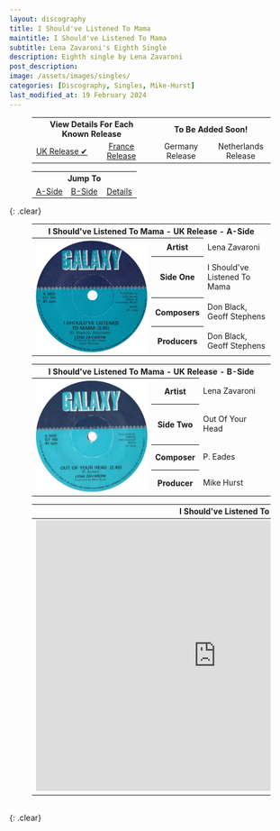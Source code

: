 ```yaml
---
layout: discography
title: I Should've Listened To Mama
maintitle: I Should've Listened To Mama
subtitle: Lena Zavaroni's Eighth Single
description: Eighth single by Lena Zavaroni
post_description: 
image: /assets/images/singles/
categories: [Discography, Singles, Mike-Hurst]
last_modified_at: 19 February 2024
---
```


<figure class="fig3">
<table style="text-align:center;">
<tr><th colspan="2">View Details For Each Known Release</th><th colspan="2">To Be Added Soon!</th></tr>
<tr><td style="width:25%;"><a href="/discography/singles/1978-i-shouldve-listened-to-mama-uk">UK Release &#x2714;</a></td><td style="width:25%;"><a href="/discography/singles/1978-i-shouldve-listened-to-mama-france">France Release</a></td><td style="width:25%;">Germany Release</td><td style="width:25%;">Netherlands Release</td></tr>
</table>
</figure>

<figure class="fig3">
<table style="text-align:center;">
<tr><th colspan="6">Jump To</th></tr>
<tr><td style="width:33%;"><a href="#infobox1">A-Side</a></td><td style="width:34%;"><a href="#infobox2">B-Side</a></td><td style="width:33%;"><a href="#infobox3">Details</a></td></tr>
</table>
</figure>

{: .clear}

<figure class="fig3">
<table>
<tr id="infobox1"><th colspan="3">I Should've Listened To Mama - UK Release - A-Side</th></tr>
<tr><th style="width:50%; vertical-align:top;" rowspan="5" class="top">
<a href="/assets/images/singles/i-shouldve-listened-to-mama/1978-i-shouldve-listened-to-mama-uk-a-side.jpg"><img src="/assets/images/singles/i-shouldve-listened-to-mama/1978-i-shouldve-listened-to-mama-uk-a-side.jpg" class="full-width zoom-in" /></a>
</th></tr>
<tr><th style="width:15%;">Artist</th><td>Lena Zavaroni</td></tr>
<tr><th>Side One</th><td>I Should've Listened To Mama</td></tr>
<tr><th>Composers</th><td>Don Black, Geoff Stephens</td></tr>
<tr><th>Producers</th><td>Don Black, Geoff Stephens</td></tr>
</table>
</figure>

<figure class="fig3">
<table>
<tr id="infobox2"><th colspan="3">I Should've Listened To Mama - UK Release - B-Side</th></tr>
<tr><th style="width:50%; vertical-align:top;" rowspan="5" class="top">
<a href="/assets/images/singles/i-shouldve-listened-to-mama/1978-i-shouldve-listened-to-mama-uk-b-side.jpg"><img src="/assets/images/singles/i-shouldve-listened-to-mama/1978-i-shouldve-listened-to-mama-uk-b-side.jpg" class="full-width zoom-in" /></a>
</th></tr>
<tr><th style="width:15%;">Artist</th><td>Lena Zavaroni</td></tr>
<tr><th>Side Two</th><td>Out Of Your Head</td></tr>
<tr><th>Composer</th><td>P. Eades</td></tr>
<tr><th>Producer</th><td>Mike Hurst</td></tr>
</table>
</figure>

<figure class="fig3">
<table>
<tr id="infobox3"><th colspan="3">I Should've Listened To Mama - Details</th></tr>
<tr><th style="width:50%; vertical-align:top;" rowspan="6" class="top">
<div class="responsive-video"><iframe width="640px" height="480px" src="https://www.youtube.com/embed/?playlist=LAbu1dZeUH0,NYX-2xki--4&rel=0&showinfo=1" frameborder="0" allowfullscreen=""></iframe></div>
</th></tr>
<tr><th style="width:15%;">Label</th><td style="width:50%;">Galaxy: GY 150</td></tr>
<tr><th>Format</th><td>7" Vinyl, 45 Single</td></tr>
<tr><th>Country</th><td>UK</td></tr>
<tr><th>Released</th><td>1978</td></tr>
<tr><th>45Cat:</th><td><a class="external-link" href="http://www.45cat.com/record/gy150">gy150</a></td></tr>
</table>
</figure>

<br />{: .clear}

